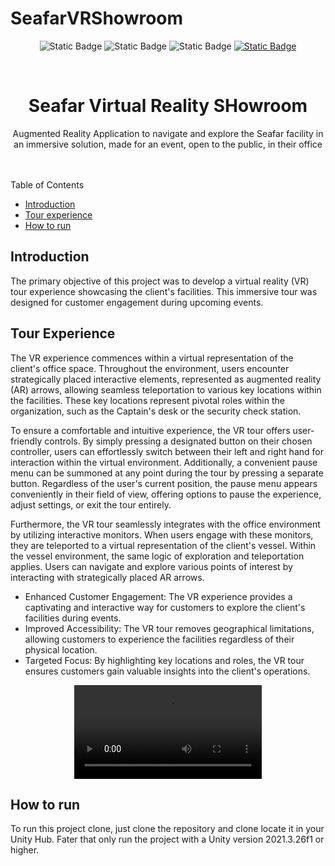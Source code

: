 # SeafarVRShowroom
<a name="readme-top"></a>
<p align="center"> 
<a><img alt="Static Badge" src="https://img.shields.io/badge/2.1-maker?style=for-the-badge&logo=github&logoColor=white&label=version&color=red"></a>
<a><img alt="Static Badge" src="https://img.shields.io/badge/23%2F06%2F2024-maker?style=for-the-badge&logo=clockify&logoColor=white&label=last%20edited&color=orange"></a>
<a><img alt="Static Badge" src="https://img.shields.io/badge/c%23-maker?style=for-the-badge&logo=c%23&logoColor=green&label=language&labelColor=white&color=green"></a>
<a href="https://www.linkedin.com/in/fabrizio-de-fiore/"><img alt="Static Badge" src="https://img.shields.io/badge/Linkedin-maker?style=for-the-badge&logo=linkedin&color=blue"></a>
</p>


<!-- PROJECT LOGO -->
<br />
<div align="center">
  <h1 align="center">Seafar Virtual Reality SHowroom</h1> 
  <p align="center">
    Augmented Reality Application to navigate and explore the Seafar facility in an immersive solution, made for an event, open to the public, in their office  <br />
    <br />
    <br />
  </p>
</div>



<!-- TABLE OF CONTENTS -->
  <summary>Table of Contents</summary>
      <ul>
        <li><a href="#introduction">Introduction</a></li>
        <li><a href="#tour-experience">Tour experience</a></li>
        <li><a href="#how-to-run">How to run</a></li>
      </ul>

   
## Introduction 
The primary objective of this project was to develop a virtual reality (VR) tour experience showcasing the client's facilities. This immersive tour was designed for customer engagement during upcoming events.

## Tour Experience 
The VR experience commences within a virtual representation of the client's office space. Throughout the environment, users encounter strategically placed interactive elements, represented as augmented reality (AR) arrows, allowing seamless teleportation to various key locations within the facilities. These key locations represent pivotal roles within the organization, such as the Captain's desk or the security check station.

To ensure a comfortable and intuitive experience, the VR tour offers user-friendly controls. By simply pressing a designated button on their chosen controller, users can effortlessly switch between their left and right hand for interaction within the virtual environment. Additionally, a convenient pause menu can be summoned at any point during the tour by pressing a separate button. Regardless of the user's current position, the pause menu appears conveniently in their field of view, offering options to pause the experience, adjust settings, or exit the tour entirely.

Furthermore, the VR tour seamlessly integrates with the office environment by utilizing interactive monitors. When users engage with these monitors, they are teleported to a virtual representation of the client's vessel.  Within the vessel environment, the same logic of exploration and teleportation applies. Users can navigate and explore various points of interest by interacting with strategically placed AR arrows.

* Enhanced Customer Engagement: The VR experience provides a captivating and interactive way for customers to explore the client's facilities during events.
* Improved Accessibility: The VR tour removes geographical limitations, allowing customers to experience the facilities regardless of their physical location.
* Targeted Focus: By highlighting key locations and roles, the VR tour ensures customers gain valuable insights into the client's operations.

<div align="center"> <video src="https://github.com/FabrizioDeFiore/SeafarVRShowroom/assets/78561254/96a7d2fe-be1b-4a6a-a1be-30c059580394" > </div>
  
## How to run

To run this project clone, just clone the repository and clone locate it in your Unity Hub.
Fater that only run the project with a Unity version 2021.3.26f1 or higher.



